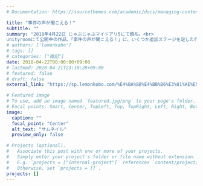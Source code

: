 ```yaml
---
# Documentation: https://sourcethemes.com/academic/docs/managing-content/

title: "事件の声が聞こえる！"
subtitle: ""
summary: "2018年4月22日 じゃぶじゃぶマイドアリ5にて頒布。<br>
unityroomにて公開中の作品、「事件の声が聞こえる！」に、いくつか追加ステージを足した作品となります。"
# authors: ['lemonkobo']
# tags: []
# categories: ["雑記"]
date: 2018-04-22T00:00:00+09:00
# lastmod: 2020-04-21T23:10:28+09:00
# featured: false
# draft: false
external_link: "https://sp.lemonkobo.com/%E4%BA%8B%E4%BB%B6%E3%81%AE%E5%A3%B0%E3%81%8C%E8%81%9E%E3%81%93%E3%81%88%E3%82%8B%EF%BC%81/"

# Featured image
# To use, add an image named `featured.jpg/png` to your page's folder.
# Focal points: Smart, Center, TopLeft, Top, TopRight, Left, Right, BottomLeft, Bottom, BottomRight.
image:
  caption: ""
  focal_point: "Center"
  alt_text: "サムネイル"
  preview_only: false

# Projects (optional).
#   Associate this post with one or more of your projects.
#   Simply enter your project's folder or file name without extension.
#   E.g. `projects = ["internal-project"]` references `content/project/deep-learning/index.md`.
#   Otherwise, set `projects = []`.
projects: []
---
```


